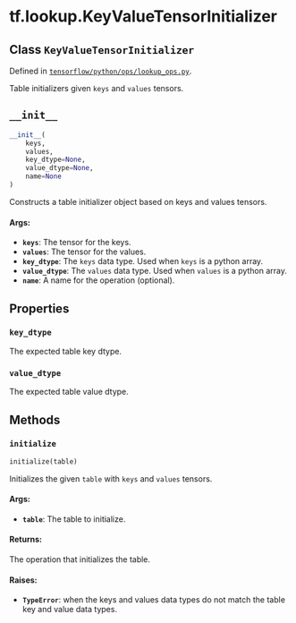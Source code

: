 <div itemscope itemtype="http://developers.google.com/ReferenceObject">
<meta itemprop="name" content="tf.lookup.KeyValueTensorInitializer" />
<meta itemprop="path" content="Stable" />
<meta itemprop="property" content="key_dtype"/>
<meta itemprop="property" content="value_dtype"/>
<meta itemprop="property" content="__init__"/>
<meta itemprop="property" content="initialize"/>
</div>

# tf.lookup.KeyValueTensorInitializer

## Class `KeyValueTensorInitializer`





Defined in [`tensorflow/python/ops/lookup_ops.py`](/code/stable/tensorflow/python/ops/lookup_ops.py).

Table initializers given `keys` and `values` tensors.

<h2 id="__init__"><code>__init__</code></h2>

``` python
__init__(
    keys,
    values,
    key_dtype=None,
    value_dtype=None,
    name=None
)
```

Constructs a table initializer object based on keys and values tensors.

#### Args:

* <b>`keys`</b>: The tensor for the keys.
* <b>`values`</b>: The tensor for the values.
* <b>`key_dtype`</b>: The `keys` data type. Used when `keys` is a python array.
* <b>`value_dtype`</b>: The `values` data type. Used when `values` is a python array.
* <b>`name`</b>: A name for the operation (optional).



## Properties

<h3 id="key_dtype"><code>key_dtype</code></h3>

The expected table key dtype.

<h3 id="value_dtype"><code>value_dtype</code></h3>

The expected table value dtype.



## Methods

<h3 id="initialize"><code>initialize</code></h3>

``` python
initialize(table)
```

Initializes the given `table` with `keys` and `values` tensors.

#### Args:

* <b>`table`</b>: The table to initialize.


#### Returns:

The operation that initializes the table.


#### Raises:

* <b>`TypeError`</b>: when the keys and values data types do not match the table
  key and value data types.



